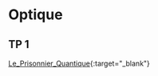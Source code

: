 # Optique

## TP 1

[Le_Prisonnier_Quantique](./https://prisonnier-quantique.fr/jeu/index.html?savepoint=laser_etincel&var_GAME_MODE=puzzle&var_WITH_INDICES=YES){:target="_blank"}
